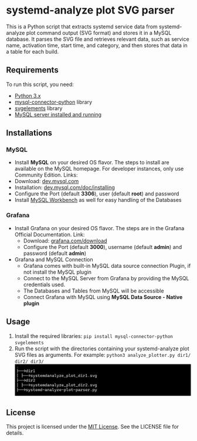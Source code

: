 # systemd-analyze plot SVG parser

This is a Python script that extracts systemd service data from systemd-analyze plot command output (SVG format) and stores it in a MySQL database. It parses the SVG file and retrieves relevant data, such as service name, activation time, start time, and category, and then stores that data in a table for each build.

## Requirements

To run this script, you need:

- [Python 3.x](https://www.python.org/downloads/)
- [mysql-connector-python](https://dev.mysql.com/doc/connector-python/en/connector-python-installation.html) library
- [svgelements](https://pypi.org/project/svg-elements/) library
- [MySQL server installed and running](https://dev.mysql.com/downloads/installer/)

## Installations

### MySQL

- Install **MySQL** on your desired OS flavor. The steps to install are available on the MySQL homepage. For developer instances, only use Community Edition. Links:
- Download: [dev.mysql.com](dev.mysql.com)
- Installation: [dev.mysql.com/doc/installing](dev.mysql.com/doc/installing)
- Configure the Port (default **3306**), user (default **root**) and password
- Install [MySQL Workbench](https://dev.mysql.com/downloads/workbench/) as well for easy handling of the Databases

### Grafana

- Install Grafana on your desired OS flavor. The steps are in the Grafana Official Documentation. Link:
  - Download: [grafana.com/download](grafana.com/download)
  - Configure the Port (default **3000**), username (default **admin**) and password (default **admin**)
- Grafana and MySQL Connection
  - Grafana comes with built-in MySQL data source connection Plugin, if not install the MySQL plugin
  - Connect to the MySQL Server from Grafana by providing the MySQL credentials used.
  - The Databases and Tables from MySQL will be accessible
  - Connect Grafana with MySQL using **MySQL Data Source - Native plugin**

## Usage

1. Install the required libraries: `pip install mysql-connector-python svgelements`
2. Run the script with the directories containing your systemd-analyze plot SVG files as arguments. For example: `python3 analyze_plotter.py dir1/ dir2/ dir3/`
![image of file structure](./file-structure.png)

## License

This project is licensed under the [MIT License](https://opensource.org/licenses/MIT). See the LICENSE file for details.
